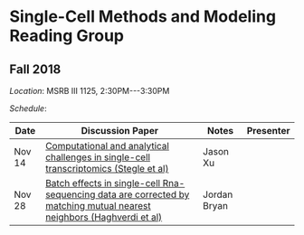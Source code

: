 # Single-Cell Methods and Modeling Reading Group

## Fall 2018

*Location*: MSRB III 1125, 2:30PM---3:30PM

*Schedule*:

| Date | Discussion Paper | Notes | Presenter |
|------|--------------|-----------|-----------|
| Nov 14 | [Computational and analytical challenges in single-cell transcriptomics (Stegle et al)](https://www.nature.com/articles/nrg3833) | Jason Xu |
| Nov 28 | [Batch effects in single-cell Rna-sequencing data are corrected by matching mutual nearest neighbors (Haghverdi et al)](https://www.nature.com/articles/nbt.4091) | Jordan Bryan |




